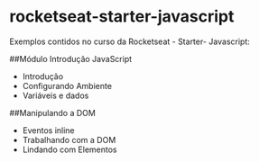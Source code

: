 # rocketseat-starter-javascript

Exemplos contidos no curso da Rocketseat - Starter- Javascript:

##Módulo Introdução JavaScript

- Introdução
- Configurando Ambiente
- Variáveis e dados

##Manipulando a DOM

- Eventos inline
- Trabalhando com a DOM
- Lindando com Elementos
